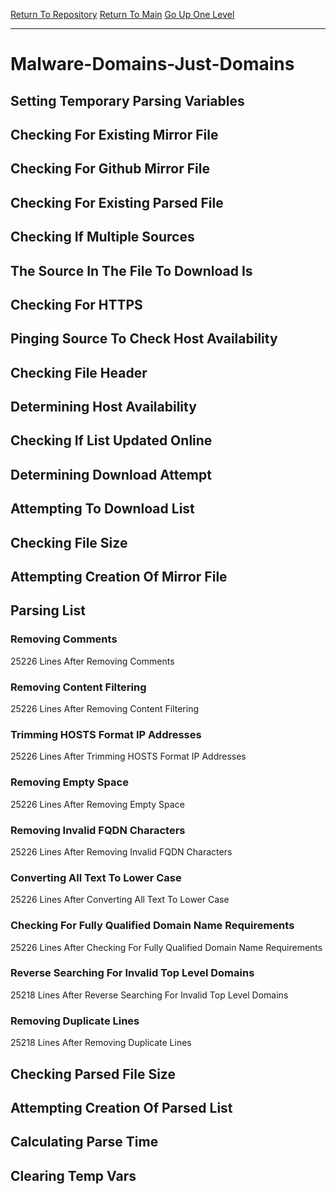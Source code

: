 [Return To Repository](https://github.com/deathbybandaid/piholeparser/)
[Return To Main](https://github.com/deathbybandaid/piholeparser/blob/master/RecentRunLogs/Mainlog.md)
[Go Up One Level](https://github.com/deathbybandaid/piholeparser/blob/master/RecentRunLogs/TopLevelScripts/30-Processing-External-Blacklists.md)
____________________________________
# Malware-Domains-Just-Domains
## Setting Temporary Parsing Variables
## Checking For Existing Mirror File
## Checking For Github Mirror File
## Checking For Existing Parsed File
## Checking If Multiple Sources
## The Source In The File To Download Is
## Checking For HTTPS
## Pinging Source To Check Host Availability
## Checking File Header
## Determining Host Availability
## Checking If List Updated Online
## Determining Download Attempt
## Attempting To Download List
## Checking File Size
## Attempting Creation Of Mirror File
## Parsing List
### Removing Comments
25226 Lines After Removing Comments
### Removing Content Filtering
25226 Lines After Removing Content Filtering
### Trimming HOSTS Format IP Addresses
25226 Lines After Trimming HOSTS Format IP Addresses
### Removing Empty Space
25226 Lines After Removing Empty Space
### Removing Invalid FQDN Characters
25226 Lines After Removing Invalid FQDN Characters
### Converting All Text To Lower Case
25226 Lines After Converting All Text To Lower Case
### Checking For Fully Qualified Domain Name Requirements
25226 Lines After Checking For Fully Qualified Domain Name Requirements
### Reverse Searching For Invalid Top Level Domains
25218 Lines After Reverse Searching For Invalid Top Level Domains
### Removing Duplicate Lines
25218 Lines After Removing Duplicate Lines
## Checking Parsed File Size
## Attempting Creation Of Parsed List
## Calculating Parse Time
## Clearing Temp Vars
